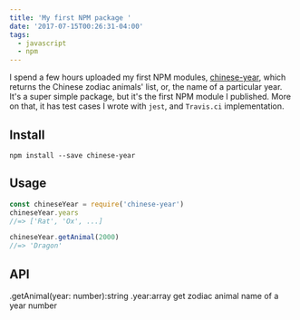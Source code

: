 ```yaml
---
title: 'My first NPM package '
date: '2017-07-15T00:26:31-04:00'
tags:
  - javascript
  - npm
---
```


I spend a few hours uploaded my first NPM modules, [chinese-year](https://github.com/wangsongiam/chinese-year), which returns the Chinese zodiac animals' list, or, the name of a particular year. It's a super simple package, but it's the first NPM module I published. More on that, it has test cases I wrote with `jest`, and `Travis.ci` implementation.

## Install

```
npm install --save chinese-year
```

## Usage

```js
const chineseYear = require('chinese-year')
chineseYear.years
//=> ['Rat', 'Ox', ...]

chineseYear.getAnimal(2000)
//=> 'Dragon'
```

## API

.getAnimal(year: number):string
.year:array
get zodiac animal name of a year number
